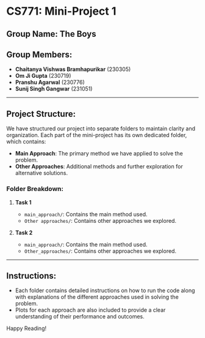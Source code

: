 # CS771: Mini-Project 1

## **Group Name**: The Boys

## Group Members:
- **Chaitanya Vishwas Bramhapurikar** (230305)
- **Om Ji Gupta** (230719)
- **Pranshu Agarwal** (230776)
- **Sunij Singh Gangwar** (231051)

---

## Project Structure:
We have structured our project into separate folders to maintain clarity and organization. Each part of the mini-project has its own dedicated folder, which contains:
- **Main Approach**: The primary method we have applied to solve the problem.
- **Other Approaches**: Additional methods and further exploration for alternative solutions.

### Folder Breakdown:
1. **Task 1**
   - `main_approach/`: Contains the main method used.
   - `Other approaches/`: Contains other approaches we explored.
   
2. **Task 2**
   - `main_approach/`: Contains the main method used.
   - `Other_approaches/`: Contains other approaches we explored.

---

## Instructions:
- Each folder contains detailed instructions on how to run the code along with explanations of the different approaches used in solving the problem.
- Plots for each approach are also included to provide a clear understanding of their performance and outcomes.


Happy Reading!
